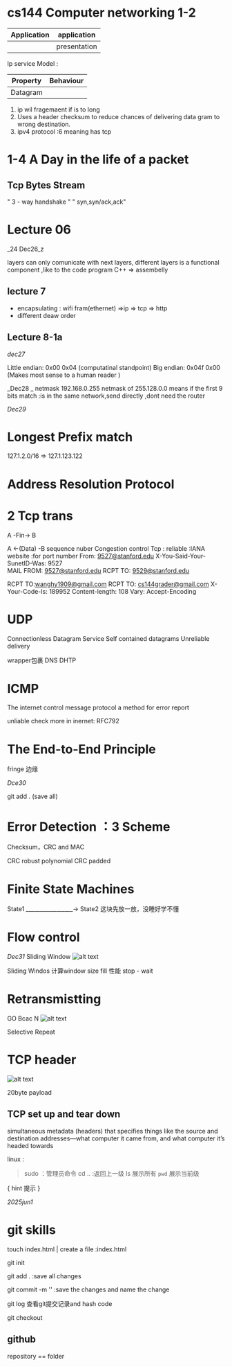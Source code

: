 # cs144 Computer networking 1-2 

| Application | application |
| :---------: | :----------: |
|             |  presentation |
 
Ip service Model : 

| Property | Behaviour |
| :------: | :-------: |
| Datagram | 

1. ip wil fragemaent if is to long
2. Uses a header checksum to reduce chances of delivering data gram to wrong destination.
3. ipv4 protocol :6 meaning has tcp  
 
 # 1-4 A Day in the life of a packet
 ## Tcp Bytes Stream
  " 3 - way handshake "
  " syn,syn/ack,ack"

# Lecture 06  

_24 Dec26_z   

layers can only comunicate with next layers, 
different layers is a functional component ,like to the code program C++ => assembelly 

## lecture 7

* encapsulating  :  wifi fram(ethernet) =>ip => tcp => http
* different deaw order 
## Lecture 8-1a 

_dec27_

 Little endian: 0x00 0x04  (computatinal standpoint)
 Big endian:    0x04f 0x00  (Makes most sense to a human reader )

_Dec28 _
netmask 192.168.0.255
netmask of 255.128.0.0 means if the first 9 bits match :is in the same network,send directly ,dont need the router

_Dec29_

# Longest Prefix match
127.1.2.0/16 => 127.1.123.122

# Address Resolution Protocol
 
 # 2 Tcp trans
 
 A -Fin->  B 

 A <-(Data) -B
 sequence nuber
 Congestion control 
Tcp : reliable :IANA website :for port number
From: 9527@stanford.edu
X-You-Said-Your-SunetID-Was: 9527    
MAIL FROM: 9527@stanford.edu
RCPT TO: 9529@stanford.edu

RCPT TO:wanghy1909@gmail.com
RCPT TO: cs144grader@gmail.com
X-Your-Code-Is: 189952
Content-length: 108
Vary: Accept-Encoding

#  UDP
Connectionless Datagram Service
Self contained datagrams
Unreliable delivery

wrapper包裹 DNS DHTP 
# ICMP 
The internet control message protocol
a method for error report

unliable 
check more in inernet: RFC792 

# The End-to-End Principle

fringe 边缘

_Dce30_

git add . (save all)

# Error Detection ：3 Scheme

Checksum，CRC and MAC

CRC robust polynomial CRC padded 

# Finite State Machines

State1    _________________-> State2
这块先放一放，没睡好学不懂

# Flow control

_Dec31_
Sliding Window ![alt text](image-1.png)

Sliding Windos 计算window size fill 性能
stop - wait  
# Retransmistting

GO Bcac N
![alt text](image-2.png)

Selective Repeat

# TCP header

![alt text](image-4.png)

20byte payload


## TCP set up and tear down
simultaneous
 metadata (headers) that specifies things like the source and destination addresses—what computer it
came from, and what computer it’s headed towards

linux : 
> sudo ：管理员命令
> cd .. :返回上一级
>ls  展示所有
`pwd` 展示当前级

{
hint 提示
}

_2025jun1_

# git skills

touch index.html  | create a file :index.html

git init 

git add .  :save all changes

git commit -m '<name>' :save the changes and name the change

git log 查看git提交记录and hash code

git checkout <hash code>

## github

repository == folder




